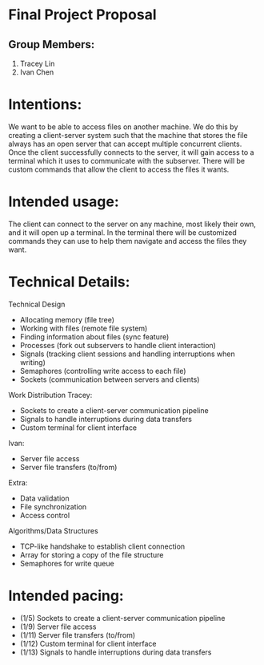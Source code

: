 # Final Project Proposal

## Group Members:

1. Tracey Lin
2. Ivan Chen
       
# Intentions:

We want to be able to access files on another machine. We do this by creating a client-server system such that the machine that stores the file always has an open server that can accept multiple concurrent clients. Once the client successfully connects to the server, it will gain access to a terminal which it uses to communicate with the subserver. There will be custom commands that allow the client to access the files it wants.
   
# Intended usage:

The client can connect to the server on any machine, most likely their own, and it will open up a terminal. In the terminal there will be customized commands they can use to help them navigate and access the files they want. 
 
# Technical Details:

Technical Design
- Allocating memory (file tree)
- Working with files (remote file system)
- Finding information about files (sync feature)
- Processes (fork out subservers to handle client interaction)
- Signals (tracking client sessions and handling interruptions when writing)
- Semaphores (controlling write access to each file)
- Sockets (communication between servers and clients)


Work Distribution
Tracey: 
- Sockets to create a client-server communication pipeline
- Signals to handle interruptions during data transfers
- Custom terminal for client interface

Ivan: 
- Server file access
- Server file transfers (to/from)

Extra: 
- Data validation
- File synchronization
- Access control
    

Algorithms/Data Structures
- TCP-like handshake to establish client connection
- Array for storing a copy of the file structure
- Semaphores for write queue
   
# Intended pacing:

- (1/5) Sockets to create a client-server communication pipeline
- (1/9) Server file access
- (1/11) Server file transfers (to/from)
- (1/12) Custom terminal for client interface
- (1/13) Signals to handle interruptions during data transfers
